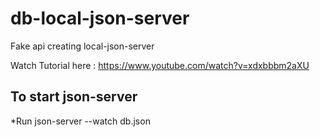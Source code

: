 # db-local-json-server
Fake api creating local-json-server

Watch Tutorial here : https://www.youtube.com/watch?v=xdxbbbm2aXU

<h2>To start json-server</h2>
*Run json-server --watch db.json
